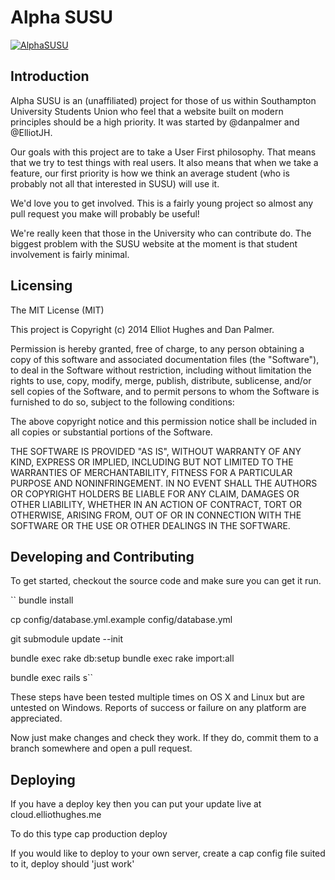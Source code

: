 # Alpha SUSU

[![AlphaSUSU](https://travis-ci.org/alphasusu/alphasusu.png)](https://travis-ci.org/alphasusu/alphasusu)

## Introduction

Alpha SUSU is an (unaffiliated) project for those of us within
Southampton University Students Union who feel that a website built on
modern principles should be a high priority. It was started by
@danpalmer and @ElliotJH.

Our goals with this project are to take a User First philosophy. That
means that we try to test things with real users. It also means that
when we take a feature, our first priority is how we think an average
student (who is probably not all that interested in SUSU) will use it.

We'd love you to get involved. This is a fairly young project so
almost any pull request you make will probably be useful!

We're really keen that those in the University who can contribute
do. The biggest problem with the SUSU website at the moment is that
student involvement is fairly minimal.

## Licensing

The MIT License (MIT)

This project is Copyright (c) 2014 Elliot Hughes and Dan Palmer.

Permission is hereby granted, free of charge, to any person obtaining a copy
of this software and associated documentation files (the "Software"), to deal
in the Software without restriction, including without limitation the rights
to use, copy, modify, merge, publish, distribute, sublicense, and/or sell
copies of the Software, and to permit persons to whom the Software is
furnished to do so, subject to the following conditions:

The above copyright notice and this permission notice shall be included in
all copies or substantial portions of the Software.

THE SOFTWARE IS PROVIDED "AS IS", WITHOUT WARRANTY OF ANY KIND, EXPRESS OR
IMPLIED, INCLUDING BUT NOT LIMITED TO THE WARRANTIES OF MERCHANTABILITY,
FITNESS FOR A PARTICULAR PURPOSE AND NONINFRINGEMENT. IN NO EVENT SHALL THE
AUTHORS OR COPYRIGHT HOLDERS BE LIABLE FOR ANY CLAIM, DAMAGES OR OTHER
LIABILITY, WHETHER IN AN ACTION OF CONTRACT, TORT OR OTHERWISE, ARISING FROM,
OUT OF OR IN CONNECTION WITH THE SOFTWARE OR THE USE OR OTHER DEALINGS IN
THE SOFTWARE.

## Developing and Contributing

To get started, checkout the source code and make sure you can get it run.

``
bundle install

cp config/database.yml.example config/database.yml

git submodule update --init

bundle exec rake db:setup
bundle exec rake import:all

bundle exec rails s``

These steps have been tested multiple times on OS X and Linux but are
untested on Windows. Reports of success or failure on any platform are
appreciated.

Now just make changes and check they work. If they do, commit them to
a branch somewhere and open a pull request.

## Deploying

If you have a deploy key then you can put your update live at cloud.elliothughes.me

To do this type cap production deploy

If you would like to deploy to your own server, create a cap config file suited to it, deploy should 'just work'


